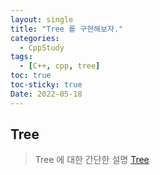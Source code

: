 ```yaml
---
layout: single
title: "Tree 를 구현해보자."
categories:
  - CppStudy
tags:
  - [C++, cpp, tree]
toc: true
toc-sticky: true
Date: 2022-05-18
---
```


## Tree
> Tree 에 대한 간단한 설명 [Tree](https://gonobae.github.io/algorithm/Tree/)

